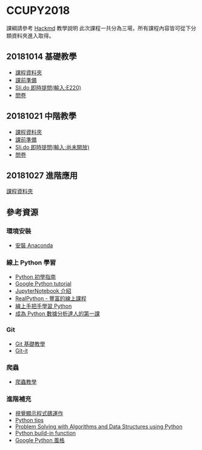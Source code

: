 # CCUPY2018

課綱請參考 [Hackmd](https://hackmd.io/s/rybuBNAdm) 教學說明
此次課程一共分為三場，所有課程內容皆可從下分類資料夾進入取得。


## 20181014 基礎教學

+ [課程資料夾](/Python基礎教學)
+ [課前準備](/Python基礎教學/課前準備.md)
+ [Sli.do 即時提問(輸入:E220)](https://www.sli.do/)
+ [問卷](https://docs.google.com/forms/d/e/1FAIpQLSf4HrFB3ysDJYvrFF3b_yeU9kR3Dem-e_GiSlKwUseYYnRKag/viewform?usp=send_form)


## 20181021 中階教學

+ [課程資料夾](/Python中階教學)
+ [課前準備](/Python中階教學/課前準備.md)
+ [Sli.do 即時提問(輸入:尚未開放)]()
+ [問卷]()


## 20181027 進階應用

[課程資料夾](/Python進階應用)


## 參考資源

### 環境安裝
+ [安裝 Anaconda](http://blog.cavedu.com/2018/09/28/ai%E4%BA%BA%E5%B7%A5%E6%99%BA%E6%85%A7-%E7%A5%9E%E7%B6%93%E9%81%8B%E7%AE%97-%E9%96%8B%E6%BA%90%E5%B7%A5%E5%85%B7tensorflow%E8%88%87%E5%AE%89%E8%A3%9D%EF%BC%88windows%EF%BC%89/)

### 線上 Python 學習
+ [Python 初學指南](https://blog.liang2.tw/posts/2016/01/lab-coding-python/)
+ [Google Python tutorial](https://developers.google.com/edu/python/introduction)
+ [JupyterNotebook 介紹](https://github.com/victorgau/KHPY20180324)
+ [RealPython - 豐富的線上課程](https://realpython.com/)
+ [線上手把手學習 Python](https://www.codecademy.com/learn/learn-python)
+ [成為 Python 數據分析達人的第一課](http://moocs.nccu.edu.tw/course/121/section/lecture/)

### Git
+ [Git 基礎教學](http://djangogirlstaipei.herokuapp.com/tutorials/version-control-with-git/?os=windows)
+ [Git-it](http://jlord.us/git-it/index-zhtw.html)

### 爬蟲
+ [爬蟲教學](https://github.com/leVirve/CrawlerTutorial)

### 進階補充
+ [視覺顯示程式碼運作](http://www.pythontutor.com/)
+ [Python tips](http://book.pythontips.com/en/latest/index.html)
+ [Problem Solving with Algorithms and Data Structures using Python](http://interactivepython.org/runestone/static/pythonds/index.html)
+ [Python build-in function](https://docs.python.org/3/library/functions.html#all)
+ [Google Python 風格](http://google-styleguide.googlecode.com/svn/trunk/pyguide.html)

